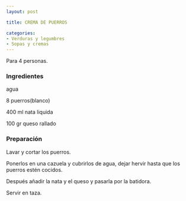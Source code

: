 ```yaml
---
layout: post

title: CREMA DE PUERROS

categories:
- Verduras y legumbres
- Sopas y cremas
---
```

Para 4 personas.

<h3>Ingredientes</h3>
agua

8 puerros(blanco)

400 ml nata liquida

100 gr queso rallado

<h3>Preparación</h3>
Lavar y cortar los puerros.

Ponerlos en una cazuela y cubrirlos de agua, dejar hervir hasta que los puerros estén cocidos.

Después añadir la nata y el queso y pasarla por la batidora.

Servir en taza.